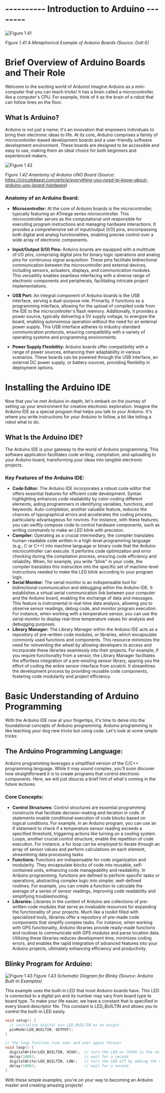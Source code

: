 # ---------- Introduction to Arduino --------

![Figure 1 41](https://github.com/muneebmh/SIT111.github.io/assets/149995551/6d6837c6-baf5-4f07-9606-e127e449e67c)

*Figure 1.41 A Metaphorical Example of Arduino Boards (Source: Dall-E)*


# Brief Overview of Arduino Boards and Their Role
Welcome to the exciting world of Arduino! Imagine Arduino as a mini-computer that you can teach tricks! It has a brain called a microcontroller, like a computer's CPU. For example, think of it as the brain of a robot that can follow lines on the floor.

## What Is Arduino?
Arduino is not just a name; it's an innovation that empowers individuals to bring their electronic ideas to life. At its core, Arduino comprises a family of microcontroller-based development boards and a user-friendly software development environment. These boards are designed to be accessible and easy to use, making them an ideal choice for both beginners and experienced makers.

![Figure 1 42](https://github.com/muneebmh/SIT111.github.io/assets/149995551/9e0e8043-768b-4c6d-9e82-b05035535da5)
  
  *Figure 1.42 Anantomy of Arduino UNO Board (Source: https://circuitdigest.com/article/everything-you-need-to-know-about-arduino-uno-board-hardware)*

### Anatomy of an Arduino Board:
+ **Microcontroller:** At the core of Arduino boards is the microcontroller, typically featuring an ATmega series microcontroller. This microcontroller serves as the computational unit responsible for executing program instructions and managing hardware interactions. It provides a comprehensive set of input/output (I/O) pins, encompassing both digital and analog functionalities, enabling precise control over a wide array of electronic components.
  
+ **Input/Output (I/O) Pins:** Arduino boards are equipped with a multitude of I/O pins, comprising digital pins for binary logic operations and analog pins for continuous signal acquisition. These pins facilitate bidirectional communication between the microcontroller and external devices, including sensors, actuators, displays, and communication modules. This versatility enables seamless interfacing with a diverse range of electronic components and peripherals, facilitating intricate project implementations.
  
+ **USB Port:** An integral component of Arduino boards is the USB interface, serving a dual-purpose role. Primarily, it functions as a programming interface, allowing for the upload of compiled code from the IDE to the microcontroller's flash memory. Additionally, it provides a power source, typically delivering a 5V supply voltage, to energize the board, enabling autonomous operation without the need for an external power supply. This USB interface adheres to industry-standard communication protocols, ensuring compatibility with a variety of operating systems and programming environments.

+ **Power Supply Flexibility:** Arduino boards offer compatibility with a range of power sources, enhancing their adaptability in various scenarios. These boards can be powered through the USB interface, an external DC power supply, or battery sources, providing flexibility in deployment options. 


# Installing the Arduino IDE
Now that you've met Arduino in-depth, let's embark on the journey of setting up your environment for creative electronic exploration. Imagine the Arduino IDE as a special program that helps you talk to your Arduino. It's where you write instructions for your Arduino to follow, a bit like telling a robot what to do.

## What Is the Arduino IDE?
The Arduino IDE is your gateway to the world of Arduino programming. This software application facilitates code writing, compilation, and uploading to your Arduino board, transforming your ideas into tangible electronic projects.
### Key Features of the Arduino IDE:
+ **Code Editor:** The Arduino IDE incorporates a robust code editor that offers essential features for efficient code development. Syntax highlighting enhances code readability by color-coding different elements, aiding programmers in identifying variables, functions, and keywords. Auto-completion, another valuable feature, reduces the chances of typographical errors and accelerates the coding process, particularly advantageous for novices. For instance, with these features, you can swiftly compose code to control hardware components, such as writing commands to make an LED blink with precision.
+ **Compiler:** Operating as a crucial intermediary, the compiler translates human-readable code written in a high-level programming language (e.g., C or C++) into machine language or binary code that the Arduino microcontroller can execute. It performs code optimization and error checking during the compilation process, ensuring code efficiency and reliability. When, for example, you write "blink" in your code, the compiler translates this instruction into the specific set of machine-level instructions needed to make the LED blink according to your program logic.
+ **Serial Monitor:** The serial monitor is an indispensable tool for bidirectional communication and debugging within the Arduino IDE. It establishes a virtual serial communication link between your computer and the Arduino board, enabling the exchange of data and messages. This feature is instrumental in real-time data analysis, allowing you to observe sensor readings, debug code, and monitor program execution. For instance, when working with a temperature sensor, you can use the serial monitor to display real-time temperature values for analysis and debugging purposes.
+ **Library Manager:** The Library Manager within the Arduino IDE acts as a repository of pre-written code modules, or libraries, which encapsulate commonly used functions and components. This resource minimizes the need for reinventing the wheel by allowing developers to access and incorporate these libraries seamlessly into their projects. For example, if you require functionality from a sensor, the Library Manager facilitates the effortless integration of a pre-existing sensor library, sparing you the effort of coding the entire sensor interface from scratch. It streamlines the development process by providing reusable code components, fostering code modularity and project efficiency.




# Basic Understanding of Arduino Programming
With the Arduino IDE now at your fingertips, it's time to delve into the foundational concepts of Arduino programming. Arduino programming is like teaching your dog new tricks but using code. Let's look at some simple tricks:

## The Arduino Programming Language:
Arduino programming leverages a simplified version of the C/C++ programming language. While it may sound complex, you'll soon discover how straightforward it is to create programs that control electronic components. Here, we will just disucss a brief hint of what's coming in the future lectures. 
### Core Concepts:
+ **Control Structures:** Control structures are essential programming constructs that facilitate decision-making and iteration in code. If statements enable conditional execution of code blocks based on logical conditions. For example, in an Arduino program, you can use an if statement to check if a temperature sensor reading exceeds a specified threshold, triggering actions like turning on a cooling system. Loops, another crucial control structure, enable the repetition of code execution. For instance, a for loop can be employed to iterate through an array of sensor values and perform calculations on each element, streamlining data processing tasks.
+ **Functions:** Functions are indispensable for code organization and modularity. They encapsulate blocks of code into reusable, self-contained units, enhancing code manageability and readability. In Arduino programming, functions are defined to perform specific tasks or operations, abstracting complex logic into simpler, well-defined routines. For example, you can create a function to calculate the average of a series of sensor readings, improving code readability and simplifying troubleshooting.
+ **Libraries:** Libraries in the context of Arduino are collections of pre-written code modules that serve as invaluable resources for expanding the functionality of your projects. Much like a toolkit filled with specialized tools, libraries offer a repository of pre-made code components that simplify complex tasks. For instance, when working with GPS functionality, Arduino libraries provide ready-made functions and routines to communicate with GPS modules and parse location data. Utilizing these libraries reduces development time, minimizes coding errors, and enables the rapid integration of advanced features into your Arduino projects, ultimately enhancing efficiency and productivity.

## Blinky Program for Arduino:

![Figure 1 43](https://github.com/muneebmh/SIT111.github.io/assets/149995551/8e69aa6c-f887-4879-9be4-c3b534085922)
*Figure 1.43 Schematic Diagram for Blinky (Source: Arduino Built-in Examples)*

This example uses the built-in LED that most Arduino boards have. This LED is connected to a digital pin and its number may vary from board type to board type. To make your life easier, we have a constant that is specified in every board descriptor file. This constant is LED_BUILTIN and allows you to control the built-in LED easily. 

```cpp
void setup() {
  // initialize digital pin LED_BUILTIN as an output.
  pinMode(LED_BUILTIN, OUTPUT);
}

// the loop function runs over and over again forever
void loop() {
  digitalWrite(LED_BUILTIN, HIGH);  // turn the LED on (HIGH is the voltage level)
  delay(1000);                      // wait for a second
  digitalWrite(LED_BUILTIN, LOW);   // turn the LED off by making the voltage LOW
  delay(1000);                      // wait for a second
}
```

With these simple examples, you're on your way to becoming an Arduino master and creating amazing projects!
